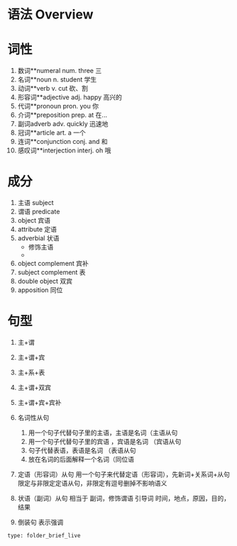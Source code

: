 # 语法 Overview


# 词性
1. 数词**numeral num. three 三
2. 名词**noun n. student 学生
3. 动词**verb v. cut 砍、割
4. 形容词**adjective adj. happy 高兴的
5. 代词**pronoun pron. you 你
6. 介词**preposition prep. at 在...
7. 副词adverb adv. quickly 迅速地
8. 冠词**article art. a 一个
9. 连词**conjunction conj. and 和
10. 感叹词**interjection interj. oh 哦


# 成分
1. 主语 subject
2. 谓语 predicate
3. object 宾语
4. attribute 定语
5. adverbial 状语
	* 修饰主语
	*  
6. object complement 宾补
7. subject complement 表
8. double object 双宾
9. apposition 同位 


# 句型
1. 主+谓
2. 主+谓+宾
3. 主+系+表
4. 主+谓+双宾
5. 主+谓+宾+宾补
6. 名词性从句
	1. 用一个句子代替句子里的主语，主语是名词（主语从句
	2. 用一个句子代替句子里的宾语 ，宾语是名词 （宾语从句
	3. 句子代替表语，表语是名词 （表语从句
	4. 放在名词的后面解释一个名词（同位语
7. 定语（形容词）从句
   用一个句子来代替定语（形容词），先新词+关系词+从句
	限定与非限定定语从句，非限定有逗号删掉不影响语义
	
8. 状语（副词）从句
   相当于 副词，修饰谓语
   引导词  时间，地点，原因，目的，结果
 9. 倒装句 
     表示强调
```ccard
type: folder_brief_live
```
 
